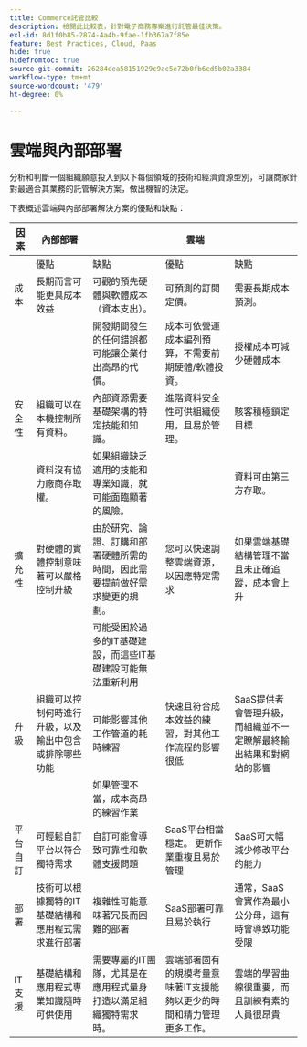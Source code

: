 ```yaml
---
title: Commerce託管比較
description: 檢閱此比較表，針對電子商務專案進行託管最佳決策。
exl-id: 8d1f0b85-2874-4a4b-9fae-1fb367a7f85e
feature: Best Practices, Cloud, Paas
hide: true
hidefromtoc: true
source-git-commit: 26284eea58151929c9ac5e72b0fb6cd5b02a3384
workflow-type: tm+mt
source-wordcount: '479'
ht-degree: 0%

---
```


# 雲端與內部部署

分析和判斷一個組織願意投入到以下每個領域的技術和經濟資源型別，可讓商家針對最適合其業務的託管解決方案，做出機智的決定。

下表概述雲端與內部部署解決方案的優點和缺點：

<table>
    <thead>
        <tr>
            <th>因素</th>
            <th>內部部署</th>
            <th></th>
            <th>雲端</th>
            <th></th>
        </tr>
    </thead>
    <tbody>
        <tr>
            <td></td>
            <td>優點</td>
            <td>缺點</td>
            <td>優點</td>
            <td>缺點</td>
        </tr>
        <tr>
            <td>成本</td>
            <td>長期而言可能更具成本效益</td>
            <td>可觀的預先硬體與軟體成本（資本支出）。</td>
            <td>可預測的訂閱定價。</td>
            <td>需要長期成本預測。</td>
        </tr>
        <tr>
            <td></td>
            <td></td>
            <td>開發期間發生的任何錯誤都可能讓企業付出高昂的代價。</td>
            <td>成本可依營運成本編列預算，不需要前期硬體/軟體投資。</td>
            <td>授權成本可減少硬體成本</td>
        </tr>
        <tr>
            <td>安全性</td>
            <td>組織可以在本機控制所有資料。</td>
            <td>內部資源需要基礎架構的特定技能和知識。</td>
            <td>進階資料安全性可供組織使用，且易於管理。</td>
            <td>駭客積極鎖定目標</td>
        </tr>
        <tr>
            <td></td>
            <td>資料沒有協力廠商存取權。</td>
            <td>如果組織缺乏適用的技能和專業知識，就可能面臨顯著的風險。</td>
            <td></td>
            <td>資料可由第三方存取。</td>
        </tr>
        <tr>
            <td>擴充性</td>
            <td>對硬體的實體控制意味著可以嚴格控制升級</td>
            <td>由於研究、論證、訂購和部署硬體所需的時間，因此需要提前做好需求變更的規劃。</td>
            <td>您可以快速調整雲端資源，以因應特定需求</td>
            <td>如果雲端基礎結構管理不當且未正確追蹤，成本會上升</td>
        </tr>
        <tr>
            <td></td>
            <td></td>
            <td>可能受困於過多的IT基礎建設，而這些IT基礎建設可能無法重新利用</td>
            <td></td>
            <td></td>
        </tr>
        <tr>
            <td>升級</td>
            <td>組織可以控制何時進行升級，以及輸出中包含或排除哪些功能</td>
            <td>可能影響其他工作管道的耗時練習</td>
            <td>快速且符合成本效益的練習，對其他工作流程的影響很低</td>
            <td>SaaS提供者會管理升級，而組織並不一定瞭解最終輸出結果和對網站的影響</td>
        </tr>
        <tr>
            <td></td>
            <td></td>
            <td>如果管理不當，成本高昂的練習作業</td>
            <td></td>
            <td></td>
        </tr>
        <tr>
            <td>平台自訂</td>
            <td>可輕鬆自訂平台以符合獨特需求</td>
            <td>自訂可能會導致可靠性和軟體支援問題</td>
            <td>SaaS平台相當穩定。 更新作業重複且易於管理</td>
            <td>SaaS可大幅減少修改平台的能力</td>
        </tr>
        <tr>
            <td>部署</td>
            <td>技術可以根據獨特的IT基礎結構和應用程式需求進行部署</td>
            <td>複雜性可能意味著冗長而困難的部署</td>
            <td>SaaS部署可靠且易於執行</td>
            <td>通常，SaaS會實作為最小公分母，這有時會導致功能受限</td>
        </tr>
        <tr>
            <td>IT支援</td>
            <td>基礎結構和應用程式專業知識隨時可供使用</td>
            <td>需要專屬的IT團隊，尤其是在應用程式量身打造以滿足組織獨特需求時。</td>
            <td>雲端部署固有的規模考量意味著IT支援能夠以更少的時間和精力管理更多工作。</td>
            <td>雲端的學習曲線很重要，而且訓練有素的人員很昂貴</td>
        </tr>
    </tbody>
</table>
